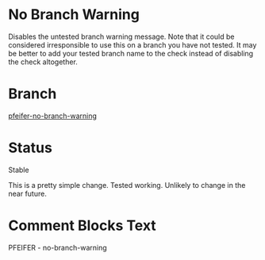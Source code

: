 # No Branch Warning
Disables the untested branch warning message. Note that it could be considered irresponsible to use this on a branch you have not tested. It may be better to add your tested branch name to the check instead of disabling the check altogether.

# Branch
[pfeifer-no-branch-warning](https://github.com/pfeiferj/openpilot/tree/pfeifer-no-branch-warning)

# Status
Stable

This is a pretty simple change. Tested working. Unlikely to change in the near future.

# Comment Blocks Text
PFEIFER - no-branch-warning
